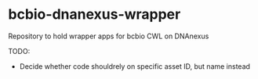 # bcbio-dnanexus-wrapper
Repository to hold wrapper apps for bcbio CWL on DNAnexus

TODO:

* Decide whether code shouldrely on specific asset ID, but name instead

